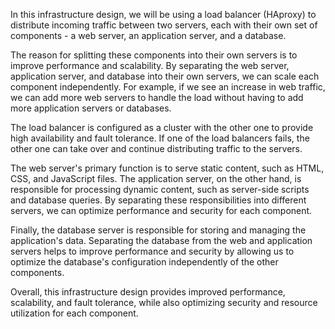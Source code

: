 In this infrastructure design, we will be using a load balancer (HAproxy) to distribute incoming traffic between two servers, each with their own set of components - a web server, an application server, and a database.

The reason for splitting these components into their own servers is to improve performance and scalability. By separating the web server, application server, and database into their own servers, we can scale each component independently. For example, if we see an increase in web traffic, we can add more web servers to handle the load without having to add more application servers or databases.

The load balancer is configured as a cluster with the other one to provide high availability and fault tolerance. If one of the load balancers fails, the other one can take over and continue distributing traffic to the servers.

The web server's primary function is to serve static content, such as HTML, CSS, and JavaScript files. The application server, on the other hand, is responsible for processing dynamic content, such as server-side scripts and database queries. By separating these responsibilities into different servers, we can optimize performance and security for each component.

Finally, the database server is responsible for storing and managing the application's data. Separating the database from the web and application servers helps to improve performance and security by allowing us to optimize the database's configuration independently of the other components.

Overall, this infrastructure design provides improved performance, scalability, and fault tolerance, while also optimizing security and resource utilization for each component.
